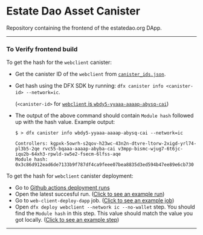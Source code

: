 # Estate Dao Asset Canister

Repository containing the frontend of the estatedao.org DApp.

---

### To Verify frontend build

To get the hash for the `webclient` canister:

- Get the canister ID of the `webclient` from [`canister_ids.json`](https://github.com/estate-dao/estate-nft-marketplace/blob/main/canister_ids.json).
- Get hash using the DFX SDK by running: `dfx canister info <canister-id> --network=ic`.

  (`<canister-id>` for [`webclient` is `wbdy5-yyaaa-aaaap-abysq-cai`](https://github.com/go-bazzinga/hot-or-not-dapp/blob/main/canister_ids.json))

- The output of the above command should contain `Module hash` followed up with the hash value. Example output:

  ```
  $ > dfx canister info wbdy5-yyaaa-aaaap-abysq-cai --network=ic

  Controllers: kgpxk-5owrh-s2qov-h23wc-43n2n-dtvre-ltorw-2xigd-yrl74-pl3b5-2qe rvc55-bqaaa-aaaap-abyba-cai v3mpp-bismc-wjug7-6t6jc-iqu2b-64xh3-rpwld-sw5e2-fsecm-6lfss-aqe
  Module hash: 0x3c86d912ead6de7133b9f787df4ca9feee07bea8835d3ed594b47ee89e6cb730
  ```

To get the hash for `webclient` canister deployment:

- Go to [Github actions deployment runs](https://github.com/Estate-DAO/estate-nft-marketplace/blob/main/.github/workflows/webclient-deploy.yml)
- Open the latest succesful run. ([Click to see an example run](https://github.com/Estate-DAO/estate-nft-marketplace/actions/runs/4900015913/jobs/8750374252))
- Go to `web-client-deploy-dapp` job. ([Click to see an example job](https://github.com/Estate-DAO/estate-nft-marketplace/actions/runs/4900015913/jobs/8750374252))
- Open `dfx deploy webclient --network ic --no-wallet` step. You should find the `Module hash` in this step. This value should match the value you got locally. ([Click to see an example step](https://github.com/Estate-DAO/estate-nft-marketplace/actions/runs/4900015913/jobs/8750374252#step:8:16))

---
